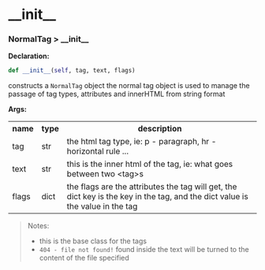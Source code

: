 <h1>__init__</h1><h3>NormalTag &gt; __init__</h3>

<span><b>Declaration:</b></span>

```py
def __init__(self, tag, text, flags)
```



<p>constructs a <code>NormalTag</code> object
the normal tag object is used to manage the passage of tag types, attributes and innerHTML from string format</p>

<span><b>Args:</b></span><table><tbody><tr><th>name</th><th>type</th><th>description</th></tr><tr><td>tag</td><td>str</td><td>the html tag type, ie: p - paragraph, hr - horizontal rule ...</td></tr><tr><td>text</td><td>str</td><td>this is the inner html of the tag, ie: what goes between two &lt;tag&gt;s</td></tr><tr><td>flags</td><td>dict</td><td>the flags are the attributes the tag will get, the dict key is the key in the tag, and the dict value is the value in the tag</td></tr></tbody></table>

>Notes:
> + this is the base class for the tags
> + `404 - file not found!` found inside the text will be turned to the content of the file specified

